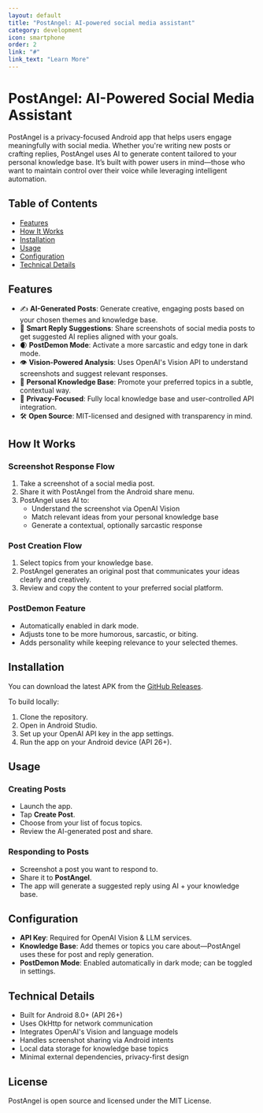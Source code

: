 ```yaml
---
layout: default
title: "PostAngel: AI-powered social media assistant"
category: development
icon: smartphone
order: 2
link: "#"
link_text: "Learn More"
---
```


# PostAngel: AI-Powered Social Media Assistant

PostAngel is a privacy-focused Android app that helps users engage meaningfully with social media. Whether you're writing new posts or crafting replies, PostAngel uses AI to generate content tailored to your personal knowledge base. It’s built with power users in mind—those who want to maintain control over their voice while leveraging intelligent automation.

## Table of Contents
- [Features](#features)
- [How It Works](#how-it-works)
- [Installation](#installation)
- [Usage](#usage)
- [Configuration](#configuration)
- [Technical Details](#technical-details)

## Features

- ✍️ **AI-Generated Posts**: Generate creative, engaging posts based on your chosen themes and knowledge base.
- 💬 **Smart Reply Suggestions**: Share screenshots of social media posts to get suggested AI replies aligned with your goals.
- 🌒 **PostDemon Mode**: Activate a more sarcastic and edgy tone in dark mode.
- 👁️ **Vision-Powered Analysis**: Uses OpenAI's Vision API to understand screenshots and suggest relevant responses.
- 🧠 **Personal Knowledge Base**: Promote your preferred topics in a subtle, contextual way.
- 🔐 **Privacy-Focused**: Fully local knowledge base and user-controlled API integration.
- 🛠️ **Open Source**: MIT-licensed and designed with transparency in mind.

## How It Works

### Screenshot Response Flow
1. Take a screenshot of a social media post.
2. Share it with PostAngel from the Android share menu.
3. PostAngel uses AI to:
   - Understand the screenshot via OpenAI Vision
   - Match relevant ideas from your personal knowledge base
   - Generate a contextual, optionally sarcastic response

### Post Creation Flow
1. Select topics from your knowledge base.
2. PostAngel generates an original post that communicates your ideas clearly and creatively.
3. Review and copy the content to your preferred social platform.

### PostDemon Feature
- Automatically enabled in dark mode.
- Adjusts tone to be more humorous, sarcastic, or biting.
- Adds personality while keeping relevance to your selected themes.

## Installation

You can download the latest APK from the [GitHub Releases](https://github.com/Tomer-Barak/PostAngel/releases).

To build locally:
1. Clone the repository.
2. Open in Android Studio.
3. Set up your OpenAI API key in the app settings.
4. Run the app on your Android device (API 26+).

## Usage

### Creating Posts
- Launch the app.
- Tap **Create Post**.
- Choose from your list of focus topics.
- Review the AI-generated post and share.

### Responding to Posts
- Screenshot a post you want to respond to.
- Share it to **PostAngel**.
- The app will generate a suggested reply using AI + your knowledge base.

## Configuration

- **API Key**: Required for OpenAI Vision & LLM services.
- **Knowledge Base**: Add themes or topics you care about—PostAngel uses these for post and reply generation.
- **PostDemon Mode**: Enabled automatically in dark mode; can be toggled in settings.

## Technical Details

- Built for Android 8.0+ (API 26+)
- Uses OkHttp for network communication
- Integrates OpenAI's Vision and language models
- Handles screenshot sharing via Android intents
- Local data storage for knowledge base topics
- Minimal external dependencies, privacy-first design

## License

PostAngel is open source and licensed under the MIT License.
